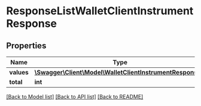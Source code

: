 # ResponseListWalletClientInstrumentResponse

## Properties
Name | Type | Description | Notes
------------ | ------------- | ------------- | -------------
**values** | [**\Swagger\Client\Model\WalletClientInstrumentResponse[]**](WalletClientInstrumentResponse.md) |  | [optional] 
**total** | **int** |  | [optional] 

[[Back to Model list]](../README.md#documentation-for-models) [[Back to API list]](../README.md#documentation-for-api-endpoints) [[Back to README]](../README.md)



